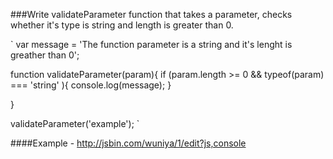 ###Write validateParameter function that takes a parameter, checks whether it's type is string and length is greater than 0.

`
var message = 'The function parameter is a string and it\'s lenght is greather than 0';

function validateParameter(param){
  if (param.length >= 0 && typeof(param) === 'string' ){
    console.log(message);
  }
  
  
}

validateParameter('example');
`


####Example - http://jsbin.com/wuniya/1/edit?js,console    

